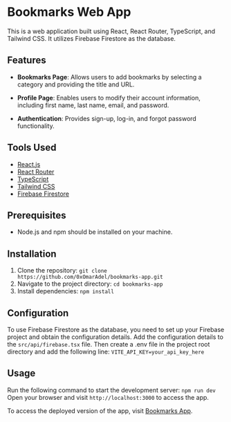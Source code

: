 # Bookmarks Web App

This is a web application built using React, React Router, TypeScript, and Tailwind CSS. It utilizes Firebase Firestore as the database.

## Features

- **Bookmarks Page**: Allows users to add bookmarks by selecting a category and providing the title and URL.

- **Profile Page**: Enables users to modify their account information, including first name, last name, email, and password.

- **Authentication**: Provides sign-up, log-in, and forgot password functionality.


## Tools Used

- [React.js](https://reactjs.org/) 
- [React Router](https://reactrouter.com/) 
- [TypeScript](https://www.typescriptlang.org/) 
- [Tailwind CSS](https://tailwindcss.com/) 
- [Firebase Firestore](https://firebase.google.com/products/firestore)

## Prerequisites

- Node.js and npm should be installed on your machine.

## Installation

1. Clone the repository: `git clone https://github.com/0xOmarAdel/bookmarks-app.git`
2. Navigate to the project directory: `cd bookmarks-app`
3. Install dependencies: `npm install`
## Configuration

To use Firebase Firestore as the database, you need to set up your Firebase project and obtain the configuration details. Add the configuration details to the `src/api/firebase.tsx` file. Then create a .env  file in the project root directory and add the following line:
`VITE_API_KEY=your_api_key_here`

## Usage 
 
Run the following command to start the development server:
`npm run dev`
Open your browser and visit `http://localhost:3000` to access the app.

To access the deployed version of the app, visit [Bookmarks App](https://bookmarks-react-firebase.netlify.app).
